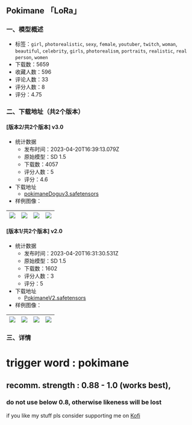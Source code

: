 ## Pokimane 「LoRa」
### 一、模型概述

- 标签：`girl`, `photorealistic`, `sexy`, `female`, `youtuber`, `twitch`, `woman`, `beautiful`, `celebrity`, `girls`, `photorealism`, `portraits`, `realistic`, `real person`, `women`
- 下载数：5659
- 收藏人数：596
- 评论人数：33
- 评分人数：8
- 评分：4.75

### 二、下载地址（共2个版本）

#### [版本2/共2个版本] v3.0

- 统计数据
  - 发布时间：2023-04-20T16:39:13.079Z
  - 原始模型：SD 1.5
  - 下载数：4057
  - 评分人数：5
  - 评分：4.6
- 下载地址
  - [pokimaneDoguv3.safetensors](https://civitai.com/api/download/models/50853)
- 样例图像：

| <img src="https://image.civitai.com/xG1nkqKTMzGDvpLrqFT7WA/b5c72f9a-c8c2-4e24-c356-3dcf9a391a00/width=450/547241.jpeg" /> | <img src="https://image.civitai.com/xG1nkqKTMzGDvpLrqFT7WA/2ea298ac-19a6-41d6-ef45-1109c4558f00/width=450/547240.jpeg" /> | <img src="https://image.civitai.com/xG1nkqKTMzGDvpLrqFT7WA/3f826785-c6fc-4812-82a4-9706c16d7e00/width=450/547242.jpeg" /> | <img src="https://image.civitai.com/xG1nkqKTMzGDvpLrqFT7WA/e7ab0c55-79d8-4ee9-5c9c-58e706e6ed00/width=450/547284.jpeg" /> |
| ---- | ---- | ---- | ---- |

#### [版本1/共2个版本] v2.0

- 统计数据
  - 发布时间：2023-04-20T16:31:30.531Z
  - 原始模型：SD 1.5
  - 下载数：1602
  - 评分人数：3
  - 评分：5
- 下载地址
  - [PokimaneV2.safetensors](https://civitai.com/api/download/models/27712)
- 样例图像：

| <img src="https://image.civitai.com/xG1nkqKTMzGDvpLrqFT7WA/47ea997b-3767-49ad-7b5a-e70cf0f41b00/width=450/311993.jpeg" /> | <img src="https://image.civitai.com/xG1nkqKTMzGDvpLrqFT7WA/ee4faa54-baa7-40d6-bb9f-348c7fc69400/width=450/305454.jpeg" /> | <img src="https://image.civitai.com/xG1nkqKTMzGDvpLrqFT7WA/4b068aa1-86a6-4d93-ccdd-7176b843ed00/width=450/305455.jpeg" /> | <img src="https://image.civitai.com/xG1nkqKTMzGDvpLrqFT7WA/fbce644d-56dd-4c86-4e19-75872e03ae00/width=450/305453.jpeg" /> |
| ---- | ---- | ---- | ---- |


### 三、详情
<h1>trigger word : pokimane</h1><h2>recomm. strength : 0.88 - 1.0 (works best),</h2><h3>do not use below 0.8, otherwise likeness will be lost</h3><p></p><p>if you like my stuff pls consider supporting me on <a target="_blank" rel="ugc" href="https://ko-fi.com/dogucat">Kofi</a></p>